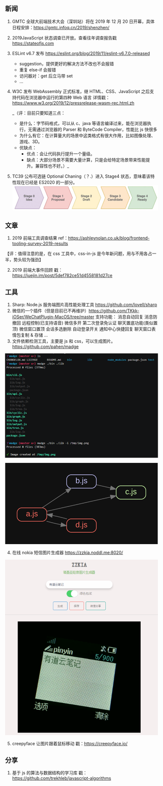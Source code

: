 ## 新闻

1. GMTC 全球大前端技术大会（深圳站）将在 2019 年 12 月 20 日开幕，具体日程安排：https://gmtc.infoq.cn/2019/shenzhen/
2. 2019JavaScript 状态调查已开放。查看往年调查报告戳 https://stateofjs.com
3. ESLint v6.7 发布 https://eslint.org/blog/2019/11/eslint-v6.7.0-released

   - suggestion，提供更好的解决方法不改也不会报错
   - 重复 else-if 会报错
   - 访问器对：get 后立马带 set
   - ...

4. W3C 发布 WebAssembly 正式标准，继 HTML、CSS、JavaScript 之后支持代码在浏览器中运行的第四种 Web 语言 详情戳：https://www.w3.org/2019/12/pressrelease-wasm-rec.html.zh

   \_（评：目前只要知道三点：

   - 是什么：字节码格式，可以从 c、java 等语言编译过来，能在浏览器执行，无需通过浏览器的 Parser 和 ByteCode Compiler，性能比 js 快很多
   - 为什么有它：在计算量大的场景中这类格式有很大作用，比如图像处理、游戏、3D。
   - 优缺点：
     - 优点：会让代码执行提升一个量级。
     - 缺点：大部分场景不需要大量计算，只是会给特定场景带来性能提升。兼容性也不好。）\_

5. TC39 公布可选链 Optional Chaning（？.）进入 Stage4 状态，意味着该特性现在已经是 ES2020 的一部分。
   ![image](https://github.com/jiameiw/share/blob/master/pics/20191213/1.png)

## 文章

1. 2019 前端工具调查结果 ref：https://ashleynolan.co.uk/blog/frontend-tooling-survey-2019-results

【评：值得注意的是，在 css 工具中，css-in-js 是今年新问题，用与不用各占一半，势头较为强劲】

2. 2019 前端大事件回顾 戳：https://juejin.im/post/5def782ce51d4558181d27ce

## 工具

1. Sharp: Node.js 服务端图片高性能处理工具 https://github.com/lovell/sharp
2. 微信的一个插件（但是目前已不再维护）https://github.com/TKkk-iOSer/WeChatPlugin-MacOS/tree/master
   支持功能：
   消息自动回复
   消息防撤回
   远程控制(已支持语音)
   微信多开
   第二次登录免认证
   聊天置底功能(类似置顶)
   微信窗口置顶
   会话多选删除
   自动登录开关
   通知中心快捷回复
   聊天窗口表情包复制 & 存储 ...
3. 文件依赖检测工具，主要是 js 和 css，可以生成图片。https://github.com/pahen/madge

![image](https://github.com/jiameiw/share/blob/master/pics/20191213/2.png)

![image](https://github.com/jiameiw/share/blob/master/pics/20191213/3.svg)

4. 在线 nokia 短信图片生成器 https://zzkia.noddl.me:8020/

![image](https://github.com/jiameiw/share/blob/master/pics/20191213/4.png)

5. creepyface 让图片跟着鼠标移动 戳：https://creepyface.io/

## 分享

1.  基于 js 的算法与数据结构的学习库 戳：https://github.com/trekhleb/javascript-algorithms
